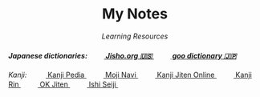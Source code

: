 <h1 align="center">My Notes</h1>
<p align="center"><i>Learning Resources</i></p>


#### *Japanese dictionaries:*&emsp; <img height="16" width="16" src="http://proxy.duckduckgo.com/ip3/jisho.org.ico">*[ Jisho.org 🇺🇸 ](https://jisho.org)*&emsp; <img height="16" width="16" src="http://proxy.duckduckgo.com/ip3/dictionary.goo.ne.jp.ico">*[ goo dictionary 🇯🇵 ](https://dictionary.goo.ne.jp/jn/)*

*Kanji:* &emsp; 
<img height="16" width="16" src="http://proxy.duckduckgo.com/ip3/www.kanjipedia.jp.ico">[ Kanji Pedia ](https://www.kanjipedia.jp/)&emsp;
<img height="16" width="16" src="http://proxy.duckduckgo.com/ip3/mojinavi.com.ico">[ Moji Navi ](https://mojinavi.com/)&emsp;
<img height="16" width="16" src="http://proxy.duckduckgo.com/ip3/kanji.jitenon.jp.ico">[ Kanji Jiten Online ](https://kanji.jitenon.jp)&emsp; 
<img height="16" width="16" src="http://proxy.duckduckgo.com/ip3/ksbookshelf.com.ico">[ Kanji Rin ](http://ksbookshelf.com/DW/Kanjirin/index.html#kanjirin)&emsp; 
<img height="16" width="16" src="http://proxy.duckduckgo.com/ip3/okmagazine.com.ico">[ OK Jiten ](http://okjiten.jp)&emsp; 
<img height="16" width="16" src="http://proxy.duckduckgo.com/ip3//blog.goo.ne.jp.ico">[ Ishi Seiji ](https://blog.goo.ne.jp/ishiseiji)&emsp; 
